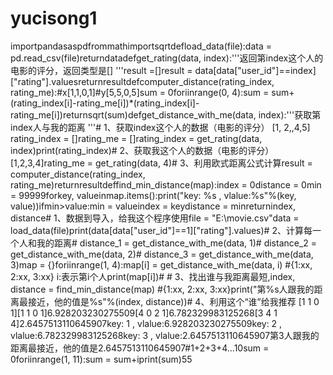 # yucisong1
importpandasaspdfrommathimportsqrtdefload_data(file):data = pd.read_csv(file)returndatadefget_rating(data, index):'''返回第index这个人的电影的评分，返回类型是[]    '''result =[]result = data[data["user_id"]==index]["rating"].valuesreturnresultdefcomputer_distance(rating_index, rating_me):#x[1,1,0,1]#y[5,5,0,5]sum = 0foriinrange(0, 4):sum = sum+ (rating_index[i]-rating_me[i])*(rating_index[i]-rating_me[i])returnsqrt(sum)defget_distance_with_me(data, index):'''获取第index人与我的距离    '''# 1、获取index这个人的数据（电影的评分） [1, 2,,4,5]
rating_index = []rating_me = []rating_index = get_rating(data, index)print(rating_index)# 2、获取我这个人的数据（电影的评分）[1,2,3,4]rating_me = get_rating(data, 4)# 3、利用欧式距离公式计算result = computer_distance(rating_index, rating_me)returnresultdeffind_min_distance(map):index = 0distance = 0min = 99999forkey, valueinmap.items():print("key: %s , vlalue:%s"%(key, value))ifmin>value:min = valueindex = keydistance = minreturnindex, distance# 1、数据到导入，给我这个程序使用file = "E:\\movie.csv"data = load_data(file)print(data[data["user_id"]==1]["rating"].values)# 2、计算每一个人和我的距离# distance_1 = get_distance_with_me(data, 1)# distance_2 = get_distance_with_me(data, 2)# distance_3 = get_distance_with_me(data, 3)map = {}foriinrange(1, 4):map[i] = get_distance_with_me(data, i) #{1:xx, 2:xx, 3:xx} i:表示第i个人print(map[i])# # 3、找出谁与我距离最短,index, distance = find_min_distance(map) #{1:xx, 2:xx, 3:xx}print("第%s人跟我的距离最接近，他的值是%s"%(index, distance))# 4、利用这个“谁”给我推荐
[1 1 0 1][1 1 0 1]6.928203230275509[4 0 2 1]6.782329983125268[3 4 1 4]2.6457513110645907key: 1 , vlalue:6.928203230275509key: 2 , vlalue:6.782329983125268key: 3 , vlalue:2.6457513110645907第3人跟我的距离最接近，他的值是2.6457513110645907#1+2+3+4...10sum = 0foriinrange(1, 11):sum =  sum+iprint(sum)55
